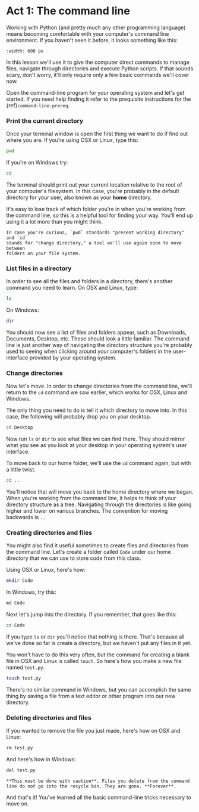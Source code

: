 # Act 1: The command line

Working with Python (and pretty much any other programming language)
means becoming comfortable with your computer's command line
environment. If you haven't seen it before, it looks something like
this:

```{figure} https://palewi.re/docs/first-web-scraper/_images/terminal.png
:width: 600 px
```

In this lesson we'll use it to give the computer direct commands to manage files, navigate through directories and execute Python scripts. If that sounds scary, don't worry, it'll only require only a few basic commands we'll cover now.

Open the command-line program for your operating system and let's get started.
If you need help finding it refer to the prequisite instructions for the {ref}`command-line-prereq`.

### Print the current directory

Once your terminal window is open the first thing we want to do if find out where you are. If you're using OSX or Linux, type this:

```bash
pwd
```

If you're on Windows try:

```bash
cd
```

The terminal should print out your current location relative to the root of your computer's filesystem. In this case, you're probably in the default directory for your user, also known as your **home** directory.

It's easy to lose track of which folder you're in when
you're working from the command line, so this is a helpful tool for
finding your way. You'll end up using it a lot more than you might think.

```{note}
In case you're curious, `pwd` standards "present working directory" and `cd`
stands for "change directory," a tool we'll use again soon to move between
folders on your file system.
```

### List files in a directory

In order to see all the files and folders in a directory, there's
another command you need to learn.  On OSX and Linux, type:

```bash
ls
```

On Windows:

```bash
dir
```

You should now see a list of files and folders appear, such as Downloads, Documents, Desktop, etc. These should look a little familiar. The command line is just another way of navigating the directory structure you're probably used to seeing when
clicking around your computer's folders in the user-interface provided
by your operating system.

### Change directories

Now let's move. In order to change directories from the command line, we'll
return to the `cd` command we saw earlier, which works for OSX, Linux and Windows.

The only thing you need to do is tell it which directory to move into. In this
case, the following will probably drop you on your desktop.

```bash
cd Desktop
```

Now run `ls` or `dir` to see what files we can find there. They should
mirror what you see as you look at your desktop in your operating system's
user interface.

To move back to our home folder, we'll use the `cd`
command again, but with a little twist.

```bash
cd ..
```

You'll notice that will move you back to the home directory where we began.
When you're working from the command line, it helps to think of your directory structure as a tree. Navigating through the directories is like going higher and lower on various branches. The convention for moving backwards is `..`

### Creating directories and files

You might also find it useful sometimes to create files and directories
from the command line. Let's create a folder called `Code` under our
home directory that we can use to store code from this class.

Using OSX or Linux, here's how:

```bash
mkdir Code
```

In Windows, try this:

```bash
md Code
```

Next let's jump into the directory. If you remember, that goes like this:

```bash
cd Code
```

If you type `ls` or `dir` you'll notice that nothing is there. That's because all we've done so far is create a directory, but we haven't put any files in it yet.

You won't have to do this very often, but the command for
creating a blank file in OSX and Linux is called `touch`. So here's how
you make a new file named `test.py`.

```bash
touch test.py
```

There's no similar command in Windows, but you can accomplish the same thing by saving
a file from a text editor or other program into our new directory.

### Deleting directories and files

If you wanted to remove the file you just made, here's how on OSX and Linux:

```bash
rm test.py
```

And here's how in Windows:

```bash
del test.py
```

```{warning}
**This must be done with caution**. Files you delete from the command line do not go into the recycle bin. They are gone. **Forever**.
```

And that's it! You've learned all the basic command-line tricks necessary to move on.
